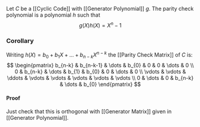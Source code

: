 Let $C$ be a [[Cyclic Code]] with [[Generator Polynomial]] $g$.
The parity check polynomial is a polynomial $h$ such that 
$$
g(X)h(X)=X^{n}-1
$$
### Corollary
Writing $h(X)=b_{0}+b_{1}X+\dots+b_{n-k}X^{n-k}$
the [[Parity Check Matrix]] of $C$ is:
$$
\begin{pmatrix}
b_{n-k} & b_{n-k-1} & \dots & b_{0} & 0 & 0 &  \dots & 0 \\
0 & b_{n-k} & \dots & b_{1} & b_{0} & 0 & \dots & 0 \\
\vdots & \vdots & \ddots & \vdots & \vdots & \vdots & \vdots & \vdots \\
0 & \dots & 0 & b_{n-k} & \dots & b_{0}
\end{pmatrix}
$$
#### Proof
Just check that this is orthogonal with [[Generator Matrix]] given in [[Generator Polynomial]].